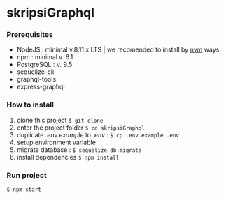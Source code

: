 # skripsiGraphql


### Prerequisites
- NodeJS : minimal v.8.11.x LTS | we recomended to install by [nvm](https://github.com/creationix/nvm) ways
- npm : minimal v. 6.1
- PostgreSQL : v. 9.5
- sequelize-cli
- graphql-tools
- express-graphql


### How to install

1. clone this project ```$ git clone ```
2. enter the project folder ```$ cd skripsiGraphql```
3. duplicate _.env.example_ to _.env_ : ```$ cp .env.example .env```
4. setup environment variable
5. migrate database : ```$ sequelize db:migrate```
6. install dependencies ```$ npm install```


### Run project
```$ npm start```
